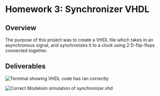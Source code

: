 # Homework 3: Synchronizer VHDL
## Overview
The purpose of this project was to create a VHDL file which takes in an asynchronous signal, and synchronizes it to a clock using 2 D-flip-flops connected together.

## Deliverables

![Terminal showing VHDL code has ran correctly](assets/HW3_Terminal.png)

![Correct Modelsim simulation of synchronizer.vhd](assets/HW3_Waveform.png)